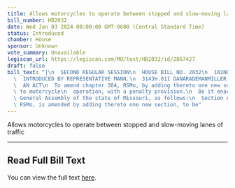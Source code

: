```yaml
---
title: Allows motorcycles to operate between stopped and slow-moving lanes of traffic
bill_number: HB2032
date: Wed Jan 03 2024 00:00:00 GMT-0600 (Central Standard Time)
status: Introduced
chamber: House
sponsor: Unknown
vote_summary: Unavailable
legiscan_url: https://legiscan.com/MO/text/HB2032/id/2867427
draft: false
bill_text: "|\n  SECOND REGULAR SESSION\n  HOUSE BILL NO. 2032\n  102ND GENERAL ASSEMBLY\n\
  \  INTRODUCED BY REPRESENTATIVE MANN.\n  3143H.01I DANARADEMANMILLER,ChiefClerk\n\
  \  AN ACT\n  To amend chapter 304, RSMo, by adding thereto one new section relating\
  \ to motorcycle\n  operation, with a penalty provision.\n  Be it enacted by the\
  \ General Assembly of the state of Missouri, as follows:\n  Section A. Chapter 304,\
  \ RSMo, is amended by adding thereto one new section, to be"
---
```

Allows motorcycles to operate between stopped and slow-moving lanes of traffic

---

## Read Full Bill Text

You can view the full text [here](https://legiscan.com/MO/text/HB2032/id/2867427).
